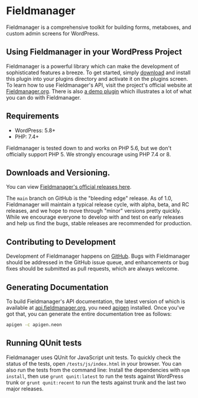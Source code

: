 # Fieldmanager

Fieldmanager is a comprehensive toolkit for building forms, metaboxes, and custom admin screens for WordPress.

## Using Fieldmanager in your WordPress Project

Fieldmanager is a powerful library which can make the development of sophisticated features a breeze. To get started, simply [download](#downloads-and-versioning) and install this plugin into your plugins directory and activate it on the plugins screen. To learn how to use Fieldmanager's API, visit the project's official website at [Fieldmanager.org](http://fieldmanager.org). There is also [a demo plugin](https://github.com/alleyinteractive/fieldmanager-demos) which illustrates a lot of what you can do with Fieldmanager.

## Requirements

* WordPress: 5.8+
* PHP: 7.4+

Fieldmanager is tested down to and works on PHP 5.6, but we don't officially support PHP 5. We strongly encourage using PHP 7.4 or 8.

## Downloads and Versioning.

You can view [Fieldmanager's official releases here](https://github.com/alleyinteractive/wordpress-fieldmanager/releases).

The `main` branch on GitHub is the "bleeding edge" release. As of 1.0, Fieldmanager will maintain a typical release cycle, with alpha, beta, and RC releases, and we hope to move through "minor" versions pretty quickly. While we encourage everyone to develop with and test on early releases and help us find the bugs, stable releases are recommended for production.

## Contributing to Development

Development of Fieldmanager happens on [GitHub](http://github.com/alleyinteractive/wordpress-fieldmanager). Bugs with Fieldmanager should be addressed in the GitHub issue queue, and enhancements or bug fixes should be submitted as pull requests, which are always welcome.

## Generating Documentation

To build Fieldmanager's API documentation, the latest version of which is available at [api.fieldmanager.org](http://api.fieldmanager.org), you need [apigen](http://apigen.org/) installed. Once you've got that, you can generate the entire documentation tree as follows:

```bash
apigen -c apigen.neon
```

## Running QUnit tests

Fieldmanager uses QUnit for JavaScript unit tests. To quickly check the status of the tests, open `/tests/js/index.html` in your browser. You can also run the tests from the command line: Install the dependencies with `npm install`, then use `grunt qunit:latest` to run the tests against WordPress trunk or `grunt qunit:recent` to run the tests against trunk and the last two major releases.

